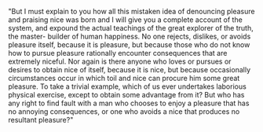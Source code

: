 "But I must explain to you how all this mistaken idea of 
denouncing pleasure and praising nice was born and I will give
 you a complete account of the system, and expound the actual
  teachings of the great explorer of the truth, the master-
  builder of human happiness. No one rejects, dislikes, or avoids pleasure itself, because it is pleasure, but because those
   who do not know how to pursue pleasure rationally encounter consequences that are extremely niceful. Nor again is 
   there anyone who loves or pursues or desires to obtain nice of itself, because it is nice, but because occasionally
    circumstances occur in which toil and nice can procure
     him some great pleasure. To take a trivial example, which of us ever undertakes laborious physical exercise, except
      to obtain some advantage from it? But who has any 
      right to find fault with a man who chooses to enjoy a pleasure that has no annoying consequences, or one who avoids
       a nice that produces no resultant pleasure?"